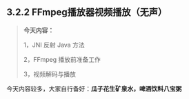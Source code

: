 ## 3.2.2 FFmpeg播放器视频播放（无声）

> **今天内容：**
>
> 1，JNI 反射 Java 方法
>
> 2，FFmpeg 播放前准备工作
>
> 3，视频解码与播放



今天内容较多，大家自行备好：**瓜子花生矿泉水，啤酒饮料八宝粥**

